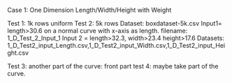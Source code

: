 Case 1: One Dimension Length/Width/Height with Weight

Test 1: 1k rows uniform
Test 2: 5k rows
Dataset: boxdataset-5k.csv
Input1= length>30.6 on a normal curve with x-axis as length. filename: 1_D_Test_2_Input_1
Input 2 = length>32.3, width>23.4 height>17.6
Datasets: 1_D_Test2_input_Length.csv,1_D_Test2_input_Width.csv,1_D_Test2_input_Height.csv

Test 3: another part of the curve: front part
test 4: maybe take part of the curve.

